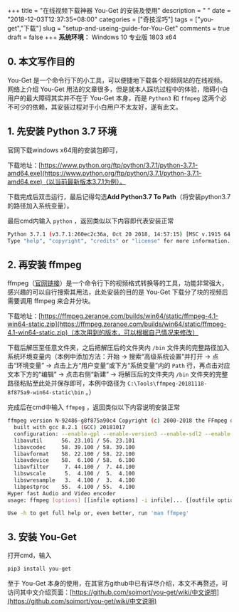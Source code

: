 +++
title = "在线视频下载神器 You-Get 的安装及使用"
description = " "
date = "2018-12-03T12:37:35+08:00"
categories = ["奇技淫巧"]
tags = ["you-get","下载"]
slug = "setup-and-useing-guide-for-You-Get"
comments = true
draft = false
+++
**系统环境：** Windows 10 专业版 1803 x64

## 0. 本文写作目的

You-Get 是一个命令行下的小工具，可以便捷地下载各个视频网站的在线视频。网络上介绍 You-Get 用法的文章很多，但是就本人踩坑过程中的体验，阻碍小白用户的最大障碍其实并不在于 You-Get 本身，而是 `Python3` 和 `ffmpeg` 这两个必不可少的依赖，其安装过程对于小白用户不太友好，遂有此文。

## 1. 先安装 Python 3.7 环境

官网下载windows x64用的安装包即可，

下载地址：[https://www.python.org/ftp/python/3.7.1/python-3.7.1-amd64.exe](https://www.python.org/ftp/python/3.7.1/python-3.7.1-amd64.exe)（以当前最新版本3.7.1为例）。

下载完成后双击运行，最后记得勾选**Add Python3.7 To Path**（将安装python3.7的路径加入系统变量）。

最后cmd内输入 `python` ，返回类似以下内容即代表安装正常

```bash
Python 3.7.1 (v3.7.1:260ec2c36a, Oct 20 2018, 14:57:15) [MSC v.1915 64 bit (AMD64)] on win32
Type "help", "copyright", "credits" or "license" for more information.
```

## 2. 再安装 ffmpeg

ffmpeg（[官网链接](https://www.ffmpeg.org/)）是一个命令行下的视频格式转换等的工具，功能非常强大，感兴趣的可以自行搜索其用法，此处安装的目的是 You-Get 下载分了块的视频后需要调用 ffmpeg 来合并分块。

下载地址：[https://ffmpeg.zeranoe.com/builds/win64/static/ffmpeg-4.1-win64-static.zip](https://ffmpeg.zeranoe.com/builds/win64/static/ffmpeg-4.1-win64-static.zip)（本次用到的版本，可以根据自己情况来修改）

下载后解压至任意文件夹，之后把解压后的文件夹内 `/bin` 文件夹的完整路径加入系统环境变量内（本例中添加方法：开始 -> 搜索“高级系统设置”并打开 -> 点击“环境变量” -> 点击上方“用户变量”或下方“系统变量”内的 `Path` 行，再点击对应文本下方的“编辑” -> 点击右侧“新建” -> 将解压后的文件夹内 `/bin` 文件夹的完整路径粘贴至此处并保存即可，本例中路径为 `C:\Tools\ffmpeg-20181118-8f875a9-win64-static\bin` 。）

完成后在cmd中输入 `ffmpeg` ，返回类似以下内容说明安装正常

```bash
ffmpeg version N-92486-g8f875a90c4 Copyright (c) 2000-2018 the FFmpeg developers
  built with gcc 8.2.1 (GCC) 20181017
  configuration: --enable-gpl --enable-version3 --enable-sdl2 --enable-fontconfig --enable-gnutls --enable-iconv --enable-libass --enable-libbluray --enable-libfreetype --enable-libmp3lame --enable-libopencore-amrnb --enable-libopencore-amrwb --enable-libopenjpeg --enable-libopus --enable-libshine --enable-libsnappy --enable-libsoxr --enable-libtheora --enable-libtwolame --enable-libvpx --enable-libwavpack --enable-libwebp --enable-libx264 --enable-libx265 --enable-libxml2 --enable-libzimg --enable-lzma --enable-zlib --enable-gmp --enable-libvidstab --enable-libvorbis --enable-libvo-amrwbenc --enable-libmysofa --enable-libspeex --enable-libxvid --enable-libaom --enable-libmfx --enable-amf --enable-ffnvcodec --enable-cuvid --enable-d3d11va --enable-nvenc --enable-nvdec --enable-dxva2 --enable-avisynth
  libavutil      56. 23.101 / 56. 23.101
  libavcodec     58. 39.100 / 58. 39.100
  libavformat    58. 22.100 / 58. 22.100
  libavdevice    58.  6.100 / 58.  6.100
  libavfilter     7. 44.100 /  7. 44.100
  libswscale      5.  4.100 /  5.  4.100
  libswresample   3.  4.100 /  3.  4.100
  libpostproc    55.  4.100 / 55.  4.100
Hyper fast Audio and Video encoder
usage: ffmpeg [options] [[infile options] -i infile]... {[outfile options] outfile}...

Use -h to get full help or, even better, run 'man ffmpeg'
```

## 3. 安装 You-Get

打开cmd，输入

```bash
pip3 install you-get
```
至于 You-Get 本身的使用，在其官方github中已有详尽介绍，本文不再赘述，可访问其中文介绍页面：[https://github.com/soimort/you-get/wiki/中文说明](https://github.com/soimort/you-get/wiki/中文说明)